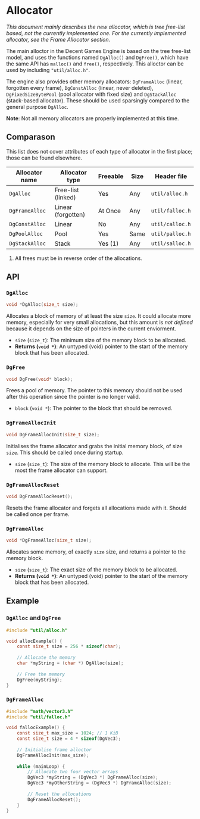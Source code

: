 # Allocator

*This document mainly describes the new allocator, which is tree free-list based, not the currently implemented one. For the currently implemented allocator, see the Frame Allocator section.*

The main alloctor in the Decent Games Engine is based on the tree free-list model, and uses the functions named `DgAlloc()` and `DgFree()`, which have the same API has `malloc()` and `free()`, respectively. This alloctor can be used by including `"util/alloc.h"`.

The engine also provides other memory allocators: `DgFrameAlloc` (linear, forgotten every frame), `DgConstAlloc` (linear, never deleted), `DgFixedSizeBytePool` (pool allocator with fixed size) and `DgStackAlloc` (stack-based allocator). These should be used sparsingly compared to the general purpose `DgAlloc`.

**Note**: Not all memory allocators are properly implemented at this time.

## Comparason

This list does not cover attributes of each type of allocator in the first place; those can be found elsewhere.

| Allocator name      | Allocator type      | Freeable | Size | Header file       |
| ------------------- | ------------------- | -------- | ---- | ----------------- |
| `DgAlloc`           | Free-list (linked)  | Yes      | Any  | `util/alloc.h`    |
| `DgFrameAlloc`      | Linear (forgotten)  | At Once  | Any  | `util/falloc.h`   |
| `DgConstAlloc`      | Linear              | No       | Any  | `util/calloc.h`   |
| `DgPoolAlloc`       | Pool                | Yes      | Same | `util/palloc.h`   |
| `DgStackAlloc`      | Stack               | Yes (1)  | Any  | `util/salloc.h`   |

 1. All frees must be in reverse order of the allocations.

## API

### `DgAlloc`

```c
void *DgAlloc(size_t size);
```

Allocates a block of memory of at least the size `size`. It could allocate more memory, especially for very small allocations, but this amount is *not defined* because it depends on the size of pointers in the current enviorment.

 * `size` (`size_t`): The minimum size of the memory block to be allocated.
 * **Returns (`void *`)**: An untyped (void) pointer to the start of the memory block that has been allocated.

### `DgFree`

```c
void DgFree(void* block);
```

Frees a pool of memory. The pointer to this memory should not be used after this operation since the pointer is no longer valid. 

 * `block` (`void *`): The pointer to the block that should be removed.

### `DgFrameAllocInit`

```c
void DgFrameAllocInit(size_t size);
```

Initialises the frame allocator and grabs the initial memory block, of size `size`. This should be called once during startup.

 * `size` (`size_t`): The size of the memory block to allocate. This will be the most the frame allocator can support.

### `DgFrameAllocReset`

```c
void DgFrameAllocReset();
```

Resets the frame allocator and forgets all allocations made with it. Should be called once per frame.

### `DgFrameAlloc`

```c
void *DgFrameAlloc(size_t size);
```

Allocates some memory, of exactly `size` size, and returns a pointer to the memory block.

 * `size` (`size_t`): The exact size of the memory block to be allocated.
 * **Returns (`void *`)**: An untyped (void) pointer to the start of the memory block that has been allocated.

## Example

### `DgAlloc` and `DgFree`

```c
#include "util/alloc.h"

void allocExample() {
	const size_t size = 256 * sizeof(char);
	
	// Allocate the memory
	char *myString = (char *) DgAlloc(size);
	
	// Free the memory
	DgFree(myString);
}
```

### `DgFrameAlloc`

```c
#include "math/vector3.h"
#include "util/falloc.h"

void fallocExample() {
	const size_t max_size = 1024; // 1 KiB
	const size_t size = 4 * sizeof(DgVec3);
	
	// Initialise frame alloctor
	DgFrameAllocInit(max_size);
	
	while (mainLoop) {
		// Allocate two four vector arrays
		DgVec3 *myString = (DgVec3 *) DgFrameAlloc(size);
		DgVec3 *myOtherString = (DgVec3 *) DgFrameAlloc(size);
		
		// Reset the allocations
		DgFrameAllocReset();
	}
}
```

